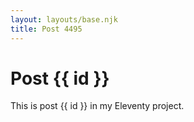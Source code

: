 ```yaml
---
layout: layouts/base.njk
title: Post 4495
---
```


# Post {{ id }}

This is post {{ id }} in my Eleventy project.
